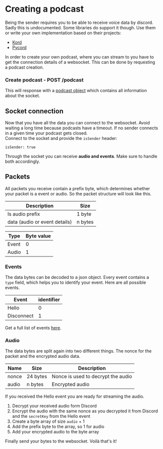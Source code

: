 # Creating a podcast

Being the sender requires you to be able to receive voice data by discord. Sadly this is undocumented. Some libraries do
support it though. Use them or write your own implementation based on their projects:

* [Kord](https://github.com/kordlib/kord)
* [Pycord](https://github.com/Pycord-Development/pycord)

In order to create your own podcast, where you can stream to you have to get the connection details of a websocket. This can
be done by requesting a podcast creation.

### Create podcast - POST /podcast

This will response with a [podcast object](../entities/podcast.md) which contains all information about the socket.

## Socket connection

Now that you have all the data you can connect to the websocket. Avoid waiting a long time because podcasts have a timeout.
If no sender connects in a given time your podcast gets closed.  
Connect to the socket and provide the `isSender` header:

```
isSender: true
```

Through the socket you can receive **audio and events**. Make sure to handle both accordingly.

## Packets

All packets you receive contain a prefix byte, which determines whether your packet is a event or audio.
So the packet structure will look like this.

| Description                     | Size    |
|---------------------------------|---------|
| Is audio prefix                 | 1 byte  |
| data   (audio or event details) | n bytes |

| Type  | Byte value |
|-------|------------|
| Event | 0          |
| Audio | 1          |

### Events

The data bytes can be decoded to a json object. Every event contains a `type` field, which helps you to identify your event.
Here are all possible events.

| Event      | identifier |
|------------|------------|
| Hello      | 0          |
| Disconnect | 1          |

Get a full list of events [here](../entities/events.md).

### Audio

The data bytes are split again into two different things. The nonce for the packet and the encrypted audio data.

| Name  | Size     | Description                        |
|-------|----------|------------------------------------|
| nonce | 24 bytes | Nonce is used to decrypt the audio |
| audio | n bytes  | Encrypted audio                    |

If you received the Hello event you are ready for streaming the audio.

1. Decrypt your received audio form Discord
2. Encrypt the audio with the same nonce as you decrypted it from Discord and the `secretKey` from the Hello event
3. Create a byte array of size `audio` + 1
4. Add the prefix byte to the array, so 1 for audio
5. Add your encrypted audio to the byte array

Finally send your bytes to the websocket. Voilà that's it!